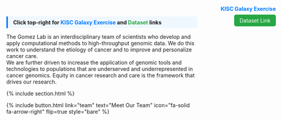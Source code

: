 ---
---

<!-- 🔔 Callout message below pointing user to top-right links -->
<div style="text-align: left; padding: 0.5em 1em; background-color: #f0f8ff; border-left: 4px solid #007bff; margin-bottom: 1em; font-weight: bold;">
  Click top-right for <span style="color: #007bff;">KISC Galaxy Exercise</span> and <span style="color: #28a745;">Dataset</span> links
</div>

<!-- ✅ Top-Right Embedded Galaxy Exercise and Dataset Button -->
<div style="position: absolute; top: 1.5em; right: 1.5em; text-align: right; z-index: 10;">
  <a href="https://docs.google.com/forms/d/1o26asto6m69AuQTWfxkiZVWHyDIewv-BwBfCanJ17yA/edit" target="_blank"
     style="display: inline-block; margin-bottom: 0.5em; font-weight: bold; color: #007bff; text-decoration: none;">
    KISC Galaxy Exercise
  </a><br>
  <a href="https://wustl.box.com/s/u9cry9q5kaiv25ws3p8bfybqa7ny57ek" target="_blank"
     style="display:inline-block; padding: 0.5em 1em; background-color: #28a745; color: white; text-decoration: none; border-radius: 5px;">
    Dataset Link
  </a>
</div>

<!-- 🔬 Main Content -->
The Gomez Lab is an interdisciplinary team of scientists who develop and apply computational methods to high-throughput genomic data. We do this work to understand the etiology of cancer and to improve and personalize cancer care.  
We are further driven to increase the application of genomic tools and technologies to populations that are underserved and underrepresented in cancer genomics. Equity in cancer research and care is the framework that drives our research. 

{% include section.html %}

{%
  include button.html
  link="team"
  text="Meet Our Team"
  icon="fa-solid fa-arrow-right"
  flip=true
  style="bare"
%}
